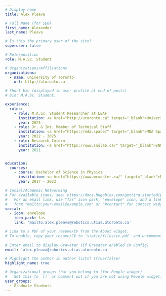 ```yaml
---
# Display name
title: Alex Pleava

# Full Name (for SEO)
first_name: Alexander
last_name: Pleava

# Is this the primary user of the site?
superuser: false

# Role/position
role: M.A.Sc. Student

# Organizations/Affiliations
organizations:
  - name: University of Toronto
    url: http://utoronto.ca

# Short bio (displayed in user profile at end of posts)
# bio: M.A.Sc. Student.

experience:
  roles:
    - role: M.A.Sc. Student Researcher at LEAF
      institution: <a href="http://utoronto.ca" target="_blank">University of Toronto</a>
      year: 2025 -
    - role: Jr. & Int. Member of Technical Staff
      institution: <a href="https://mda.space/" target="_blank">MDA Space</a>
      year: 2022 - 2025
    - role: Research Intern
      institution: <a href="https://www.snolab.ca/" target="_blank">SNOLAB</a>
      year: 2021


education:
  courses:
    - course: Bachelor of Science in Physics
      institution: <a href="https://www.mcmaster.ca/" target="_blank">McMaster University</a>
      year: 2017 - 2022

# Social/Academic Networking
# For available icons, see: https://docs.hugoblox.com/getting-started/page-builder/#icons
#   For an email link, use "fas" icon pack, "envelope" icon, and a link in the
#   form "mailto:your-email@example.com" or "#contact" for contact widget.
social:
  - icon: envelope
    icon_pack: fas
    link: 'mailto:alex.pleava@robotics.utias.utoronto.ca'

# Link to a PDF of your resume/CV from the About widget.
# To enable, copy your resume/CV to `static/files/cv.pdf` and uncomment the lines below.
  
# Enter email to display Gravatar (if Gravatar enabled in Config)
email: 'alex.pleava@robotics.utias.utoronto.ca'

# Highlight the author in author lists? (true/false)
highlight_name: true

# Organizational groups that you belong to (for People widget)
#   Set this to `[]` or comment out if you are not using People widget.
user_groups:
  - Graduate Students
---
```

<div>
</div>
